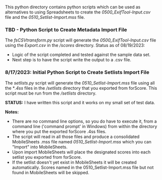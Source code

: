 This python directory contains python scripts which can be used as alternatives to using Spreadsheets to create the *0500_ExifTool-Input.csv* file and the *0510_Setlist-Import.mss* file.

### TBD - Python Script to Create Metadata Import File
The *fsCSVtransform.py* script will generate the *0500_ExifTool-Input.csv* file using the *Export.csv* in the */scores* directory. Status as of 08/19/2023:
   - Logic of the script completed and tested against the sample data set.
   - Next step is to have the script write the output to a .csv file.


### 8/17/2023: Initial Python Script to Create Setlists Import File
The *setlists.py* script will generate the *0510_Setlist-Import.mss* file using all the **.4ss* files in the */setlists* directory that you exported from forScore. This script must be run from the */setlists* directory.

**STATUS:** I have written this script and it works on my small set of test data.

**Notes:**
   - There are no command line options, so you do have to execute it, from a command line ('command prompt' in Windows) from within the directory where you put the exported forScore .4ss files.
   - The script will read in all those files and produce a consolidated MobileSheets .mss file named *0510_Setlist-Import.mss* which you can "Import" into MobileSheets.
   - Upon import MobileSheets will place the designated scores into each setlist you exported from forScore.
   - If the setlist doesn't yet exist in MobileSheets it will be created automatically. Scores named in the 0510_Setlist-Import.mss file but not found in MobileSheets will be skipped.

